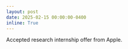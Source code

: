 ```yaml
---
layout: post
date: 2025-02-15 00:00:00-0400
inline: True
---
```


Accepted research internship offer from Apple.